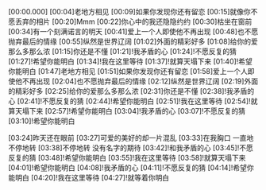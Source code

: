 [00:00.000]
[00:04]老地方相见
[00:09]如果你发现你还有留恋
[00:15]就像你不愿丢弃的相片
[00:20]Mmm
[00:22]你心中的我还隐隐约约
[00:30]枯坐在窗前
[00:34]有一个刻满诺言的明天
[00:41]爱上一个人即使他不再出现
[00:48]也不愿抛弃最后的情缘
[00:55]纵然是世界辽阔
[01:02]外面的精彩好多
[01:08]给你的爱那么多那么浓
[01:15]你还是不懂
[01:21]!我矛盾的心
[01:24]!不愿反复的猜
[01:27]!希望你能明白
[01:34]!我在这里等待
[01:37]!就算天塌下来
[01:40]!希望你能明白
[01:47]老地方相见
[01:51]如果你发现你还有留恋
[01:58]爱上一个人即使他不再出现
[02:04]也不愿抛弃最后的情缘
[02:12]纵然是世界辽阔
[02:19]外面的精彩好多
[02:25]给你的爱那么多那么浓
[02:31]你还是不懂
[02:38]!我矛盾的心
[02:41]!不愿反复的猜
[02:44]!希望你能明白
[02:51]!我在这里等待
[02:54]!就算天塌下来
[02:57]!希望你能明白
[03:04]!我矛盾的心
[03:07]!不愿反复的猜
[03:10]!希望你能明白

[03:24]昨天还在眼前
[03:27]可爱的美好的却一片混乱
[03:33]在我胸口 一直地不停地转
[03:38]不停地转 没有名字的期待
[03:42]!和我矛盾的心
[03:45]!不愿反复的猜
[03:48]!希望你能明白
[03:55]!我在这里等待
[03:58]!就算天塌下来
[04:01]!希望你能明白
[04:08]!我矛盾的心
[04:11]!不愿反复的猜
[04:14]!希望你能明白
[04:20]!我在这里等待
[04:27]!就等着你明白